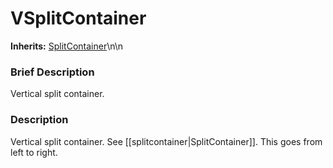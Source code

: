 #  VSplitContainer  
**Inherits:** [SplitContainer](class_splitcontainer)\\n\\n
###  Brief Description  
Vertical split container.

###  Description  
Vertical split container. See [[splitcontainer|SplitContainer]]. This goes from left to right.
